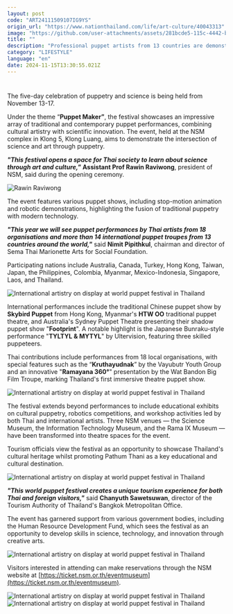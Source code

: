 ```yaml
---
layout: post
code: "ART24111509107IG9YS"
origin_url: "https://www.nationthailand.com/life/art-culture/40043313"
image: "https://github.com/user-attachments/assets/281bcde5-115c-4442-bf1e-0269c5f5d1ed"
title: ""
description: "Professional puppet artists from 13 countries are demonstrating their skills in imparting scientific knowledge at the National Science Museum (NSM) in Pathum Thani province, which is hosting the Harmony World Puppet Innovation Festival 2024."
category: "LIFESTYLE"
language: "en"
date: 2024-11-15T13:30:55.021Z
---
```


# 











The five-day celebration of puppetry and science is being held from November 13-17.

Under the theme “**Puppet Maker”**, the festival showcases an impressive array of traditional and contemporary puppet performances, combining cultural artistry with scientific innovation. The event, held at the NSM complex in Klong 5, Klong Luang, aims to demonstrate the intersection of science and art through puppetry.

_**"This festival opens a space for Thai society to learn about science through art and culture,"**_ **Assistant Prof Rawin Raviwong**, president of NSM, said during the opening ceremony.



  ![Rawin Raviwong](https://media.nationthailand.com/uploads/images/contents/w1024/2024/11/Ba1HCDCnDCXITQGK8m2s.webp?x-image-process=style/lg-webp)

The event features various puppet shows, including stop-motion animation and robotic demonstrations, highlighting the fusion of traditional puppetry with modern technology.

_**"This year we will see puppet performances by Thai artists from 18 organisations and more than 14 international puppet troupes from 13 countries around the world,"**_ said **Nimit Pipithkul**, chairman and director of Sema Thai Marionette Arts for Social Foundation.

Participating nations include Australia, Canada, Turkey, Hong Kong, Taiwan, Japan, the Philippines, Colombia, Myanmar, Mexico-Indonesia, Singapore, Laos, and Thailand.

  ![International artistry on display at world puppet festival in Thailand](https://github.com/user-attachments/assets/08c9bd2e-3f00-4154-be1e-f10b38d86099)

International performances include the traditional Chinese puppet show by **Skybird Puppet** from Hong Kong, Myanmar's **HTW OO** traditional puppet theatre, and Australia's Sydney Puppet Theatre presenting their shadow puppet show "**Footprint**". A notable highlight is the Japanese Bunraku-style performance "**TYLTYL & MYTYL**" by Ultervision, featuring three skilled puppeteers.



Thai contributions include performances from 18 local organisations, with special features such as the “**Kruthayudnak**” by the Vayubutr Youth Group and an innovative "**Ramayana 360°**" presentation by the Wat Bandon Big Film Troupe, marking Thailand's first immersive theatre puppet show.

  ![International artistry on display at world puppet festival in Thailand](https://github.com/user-attachments/assets/dcce30aa-70f1-45fa-a853-81fb425a9bc3)

The festival extends beyond performances to include educational exhibits on cultural puppetry, robotics competitions, and workshop activities led by both Thai and international artists. Three NSM venues — the Science Museum, the Information Technology Museum, and the Rama IX Museum — have been transformed into theatre spaces for the event.

Tourism officials view the festival as an opportunity to showcase Thailand's cultural heritage whilst promoting Pathum Thani as a key educational and cultural destination.

  ![International artistry on display at world puppet festival in Thailand](https://github.com/user-attachments/assets/7aef068e-1b72-4573-8210-f58aacc8ea80)

_**"This world puppet festival creates a unique tourism experience for both Thai and foreign visitors,"**_ said **Chanyuth Sawetsuwan**, director of the Tourism Authority of Thailand's Bangkok Metropolitan Office.

The event has garnered support from various government bodies, including the Human Resource Development Fund, which sees the festival as an opportunity to develop skills in science, technology, and innovation through creative arts.

  ![International artistry on display at world puppet festival in Thailand](https://github.com/user-attachments/assets/c1e8a9e2-dab6-4c68-bb8c-623fea07e5a6)

Visitors interested in attending can make reservations through the NSM website at [https://ticket.nsm.or.th/eventmuseum](https://ticket.nsm.or.th/eventmuseum).

   ![International artistry on display at world puppet festival in Thailand](https://media.nationthailand.com/uploads/images/contents/w1024/2024/11/8jTmiaEcgfAo0cZtR6nU.webp?x-image-process=style/lg-webp)  ![International artistry on display at world puppet festival in Thailand](https://github.com/user-attachments/assets/7aeccd34-0620-4b4c-8112-d285198df1ee)